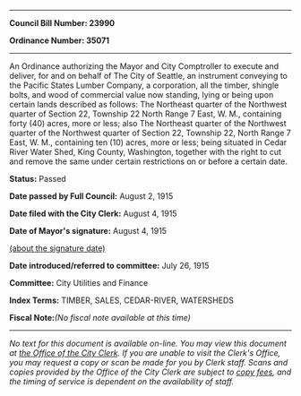 

********

**Council Bill Number: 23990**
   
**Ordinance Number: 35071**
********

 An Ordinance authorizing the Mayor and City Comptroller to execute and deliver, for and on behalf of The City of Seattle, an instrument conveying to the Pacific States Lumber Company, a corporation, all the timber, shingle bolts, and wood of commercial value now standing, lying or being upon certain lands described as follows: The Northeast quarter of the Northwest quarter of Section 22, Township 22 North Range 7 East, W. M., containing forty (40) acres, more or less; also The Northeast quarter of the Northwest quarter of the Northwest quarter of Section 22, Township 22, North Range 7 East, W. M., containing ten (10) acres, more or less; being situated in Cedar River Water Shed, King County, Washington, together with the right to cut and remove the same under certain restrictions on or before a certain date.

**Status:** Passed
   
**Date passed by Full Council:** August 2, 1915
   
**Date filed with the City Clerk:** August 4, 1915
   
**Date of Mayor's signature:** August 4, 1915
   
[(about the signature date)](/~public/approvaldate.htm)
   
   
   
**Date introduced/referred to committee:** July 26, 1915
   
**Committee:** City Utilities and Finance
   
   
**Index Terms:** TIMBER, SALES, CEDAR-RIVER, WATERSHEDS

**Fiscal Note:**_(No fiscal note available at this time)_
********

_No text for this document is available on-line. You may view this document at [the Office of the City Clerk](http://www.seattle.gov/leg/clerk/contactUs.htm). If you are unable to visit the Clerk's Office, you may request a copy or scan be made for you by Clerk staff. Scans and copies provided by the Office of the City Clerk are subject to [copy fees](http://clerk.seattle.gov/~public/clerkfees.htm), and the timing of service is dependent on the availability of staff._

